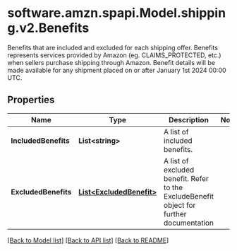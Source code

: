 # software.amzn.spapi.Model.shipping.v2.Benefits
Benefits that are included and excluded for each shipping offer. Benefits represents services provided by Amazon (eg. CLAIMS_PROTECTED, etc.) when sellers purchase shipping through Amazon. Benefit details will be made available for any shipment placed on or after January 1st 2024 00:00 UTC.

## Properties

Name | Type | Description | Notes
------------ | ------------- | ------------- | -------------
**IncludedBenefits** | **List&lt;string&gt;** | A list of included benefits. | 
**ExcludedBenefits** | [**List&lt;ExcludedBenefit&gt;**](ExcludedBenefit.md) | A list of excluded benefit. Refer to the ExcludeBenefit object for further documentation | 

[[Back to Model list]](../README.md#documentation-for-models) [[Back to API list]](../README.md#documentation-for-api-endpoints) [[Back to README]](../README.md)

